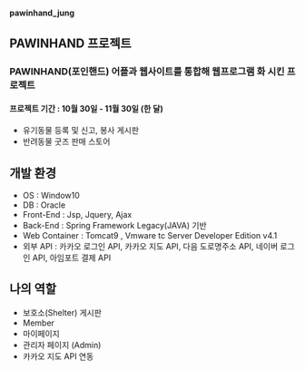#### pawinhand_jung
## PAWINHAND 프로젝트
### PAWINHAND(포인핸드) 어플과 웹사이트를 통합해 웹프로그램 화 시킨 프로젝트
#### 프로젝트 기간 : 10월 30일 - 11월 30일 (한 달)
- 유기동물 등록 및 신고, 봉사 게시판
- 반려동물 굿즈 판매 스토어





## 개발 환경
- OS : Window10
- DB : Oracle
- Front-End : Jsp, Jquery, Ajax
- Back-End : Spring Framework Legacy(JAVA) 기반
- Web Container : Tomcat9 , Vmware tc Server Developer Edition v4.1
- 외부 API : 카카오 로그인 API, 카카오 지도 API, 다음 도로명주소 API, 네이버 로그인 API, 아임포트 결제 API




## 나의 역할
- 보호소(Shelter) 게시판
- Member
- 마이페이지
- 관리자 페이지 (Admin)
- 카카오 지도 API 연동





